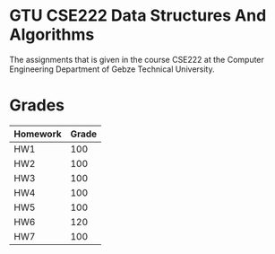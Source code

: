 # GTU CSE222 Data Structures And Algorithms
The assignments that is given in the course CSE222 at the Computer Engineering Department of Gebze Technical University.

# Grades
| Homework | Grade |
| -------- | -------- |
| HW1 | 100 |
| HW2 | 100 |
| HW3 | 100 |
| HW4 | 100 |
| HW5 | 100 |
| HW6 | 120 |
| HW7 | 100 |


